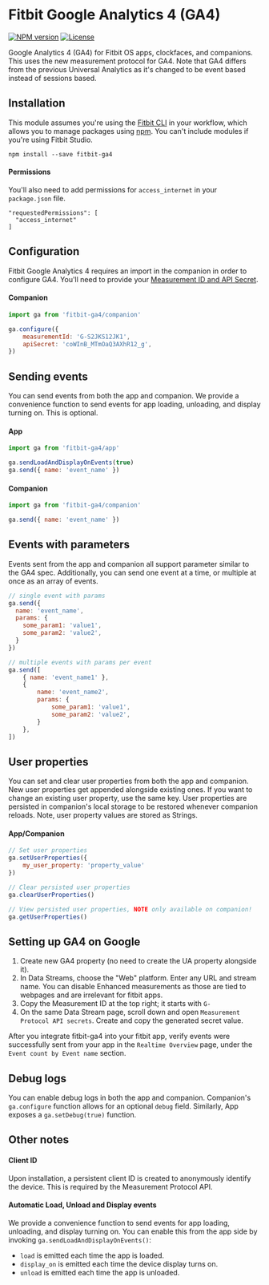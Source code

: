 # Fitbit Google Analytics 4 (GA4)
[![NPM version](https://img.shields.io/npm/v/fitbit-ga4.svg)](https://npmjs.org/package/fitbit-ga4)
[![License](https://img.shields.io/badge/license-MIT-blue.svg)](https://github.com/codeniko/fitbit-ga4/blob/master/LICENSE)

Google Analytics 4 (GA4) for Fitbit OS apps, clockfaces, and companions. This uses the new measurement protocol for GA4. Note that GA4 differs from the previous Universal Analytics as it's changed to be event based instead of sessions based.

## Installation
This module assumes you're using the [Fitbit CLI](https://dev.fitbit.com/build/guides/command-line-interface/) in your workflow, which allows you to manage packages using [npm](https://docs.npmjs.com/about-npm/). You can't include modules if you're using Fitbit Studio.

```
npm install --save fitbit-ga4
```

#### Permissions
You'll also need to add permissions for `access_internet` in your `package.json` file.
```
"requestedPermissions": [
  "access_internet"
]
```

## Configuration
Fitbit Google Analytics 4 requires an import in the companion in order to configure GA4.
You'll need to provide your [Measurement ID and API Secret](https://developers.google.com/analytics/devguides/collection/protocol/ga4/sending-events?client_type=gtag).
#### Companion
```javascript
import ga from 'fitbit-ga4/companion'

ga.configure({
    measurementId: 'G-S2JKS12JK1',
    apiSecret: 'coWInB_MTmOaQ3AXhR12_g',
})
```

## Sending events
You can send events from both the app and companion. We provide a convenience function to send events for app loading, unloading, and display turning on. This is optional.
#### App
```javascript
import ga from 'fitbit-ga4/app'

ga.sendLoadAndDisplayOnEvents(true)
ga.send({ name: 'event_name' })
```

#### Companion
```javascript
import ga from 'fitbit-ga4/companion'

ga.send({ name: 'event_name' })
```

## Events with parameters
Events sent from the app and companion all support parameter similar to the GA4 spec. Additionally, you can send one event at a time, or multiple at once as an array of events.
```javascript
// single event with params
ga.send({
  name: 'event_name',
  params: {
    some_param1: 'value1',
    some_param2: 'value2',
  }
})

// multiple events with params per event
ga.send([
    { name: 'event_name1' },
    {
        name: 'event_name2',
        params: {
            some_param1: 'value1',
            some_param2: 'value2',
        }
    },
])
```

## User properties
You can set and clear user properties from both the app and companion. New user properties get appended alongside existing ones. If you want to change an existing user property, use the same key.
User properties are persisted in companion's local storage to be restored whenever companion reloads. Note, user property values are stored as Strings.
#### App/Companion
```javascript
// Set user properties
ga.setUserProperties({
    my_user_property: 'property_value'
})

// Clear persisted user properties
ga.clearUserProperties()

// View persisted user properties, NOTE only available on companion!
ga.getUserProperties()
```

## Setting up GA4 on Google
1) Create new GA4 property (no need to create the UA property alongside it).
2) In Data Streams, choose the "Web" platform. Enter any URL and stream name. You can disable Enhanced measurements as those are tied to webpages and are irrelevant for fitbit apps.
3) Copy the Measurement ID at the top right; it starts with `G-`
4) On the same Data Stream page, scroll down and open `Measurement Protocol API secrets`. Create and copy the generated secret value.

After you integrate fitbit-ga4 into your fitbit app, verify events were successfully sent from your app in the `Realtime Overview` page, under the `Event count by Event name` section.

## Debug logs
You can enable debug logs in both the app and companion. Companion's `ga.configure` function allows for an optional `debug` field. Similarly, App exposes a `ga.setDebug(true)` function.

## Other notes
#### Client ID
Upon installation, a persistent client ID is created to anonymously identify the device. This is required by the Measurement Protocol API.

#### Automatic Load, Unload and Display events
We provide a convenience function to send events for app loading, unloading, and display turning on. You can enable this from the app side by invoking `ga.sendLoadAndDisplayOnEvents()`:
* `load` is emitted each time the app is loaded.
* `display_on` is emitted each time the device display turns on.
* `unload` is emitted each time the app is unloaded.
